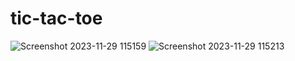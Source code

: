 # tic-tac-toe
![Screenshot 2023-11-29 115159](https://github.com/Bianca2307/tic-tac-toe/assets/97783376/2b35a6f3-0b52-4e24-9ce2-a85abc099155)
![Screenshot 2023-11-29 115213](https://github.com/Bianca2307/tic-tac-toe/assets/97783376/55c75820-5a9d-46b7-a7db-a3728f477d39)
